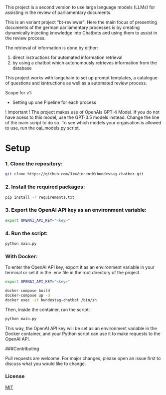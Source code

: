 This project is a second version to use large language models (LLMs) for assisting in the review of parliamentary documents.

This is an variant project "bt-reviewer". Here the main focus of presenting documents of the german parliamentary processes is by creating dynamically injecting knowledge into Chatbots and using them to assist in the review process.

The retrieval of information is done by either:
1. direct instructions for automated information retrieval
2. by using a chatbot which autonomously retrieves information from the database



This project works with langchain to set up prompt templates, a catalogue of questions and isntructions as well as a automated review process.

Scope for v1:
- Setting up one Pipeline for each process


! Important ! 
The project makes use of OpenAIs GPT-4 Model. If you do not have acess to this model, use the GPT-3.5 models instead. Change the line of the main script to do so.
To see which models your orgaisation is allowed to use, run the oai_models.py script.

# Setup

### 1. Clone the repository:
```bash
git clone https://github.com/JimVincentW/bundestag-chatbor.git
```

### 2. Install the required packages:

```bash 
pip install -r requirements.txt
```

### 3. Export the OpenAI API key as an environment variable:

```bash
export OPENAI_API_KEY="<key>"  
```

### 4. Run the script:

```bash
python main.py
```

### With Docker:
To enter the OpenAI API key, export it as an environment variable in your terminal or set it in the .env file in the root directory of the project.

```bash
export OPENAI_API_KEY="<key>"  
```

```bash
docker-compose build
docker-compose up -d
docker exec -it bundestag-chatbot /bin/sh  
```

Then, inside the container, run the script:
```bash
python main.py
```

This way, the OpenAI API key will be set as an environment variable in the Docker container, and your Python script can use it to make requests to the OpenAI API.



###Contributing

Pull requests are welcome. For major changes, please open an issue first to discuss what you would like to change.

### License

[MIT](https://choosealicense.com/licenses/mit/)

